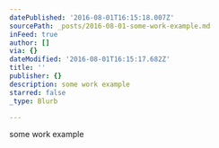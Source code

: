 ```yaml
---
datePublished: '2016-08-01T16:15:18.007Z'
sourcePath: _posts/2016-08-01-some-work-example.md
inFeed: true
author: []
via: {}
dateModified: '2016-08-01T16:15:17.682Z'
title: ''
publisher: {}
description: some work example
starred: false
_type: Blurb

---
```

some work example